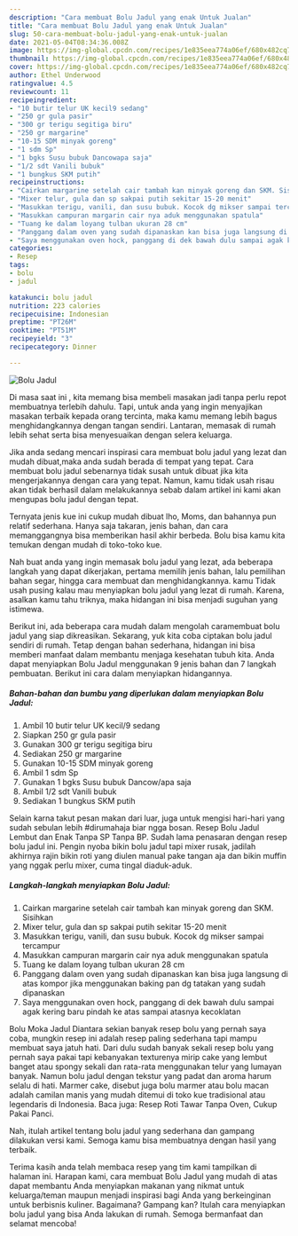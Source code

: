 ```yaml
---
description: "Cara membuat Bolu Jadul yang enak Untuk Jualan"
title: "Cara membuat Bolu Jadul yang enak Untuk Jualan"
slug: 50-cara-membuat-bolu-jadul-yang-enak-untuk-jualan
date: 2021-05-04T08:34:36.008Z
image: https://img-global.cpcdn.com/recipes/1e835eea774a06ef/680x482cq70/bolu-jadul-foto-resep-utama.jpg
thumbnail: https://img-global.cpcdn.com/recipes/1e835eea774a06ef/680x482cq70/bolu-jadul-foto-resep-utama.jpg
cover: https://img-global.cpcdn.com/recipes/1e835eea774a06ef/680x482cq70/bolu-jadul-foto-resep-utama.jpg
author: Ethel Underwood
ratingvalue: 4.5
reviewcount: 11
recipeingredient:
- "10 butir telur UK kecil9 sedang"
- "250 gr gula pasir"
- "300 gr terigu segitiga biru"
- "250 gr margarine"
- "10-15 SDM minyak goreng"
- "1 sdm Sp"
- "1 bgks Susu bubuk Dancowapa saja"
- "1/2 sdt Vanili bubuk"
- "1 bungkus SKM putih"
recipeinstructions:
- "Cairkan margarine setelah cair tambah kan minyak goreng dan SKM. Sisihkan"
- "Mixer telur, gula dan sp sakpai putih sekitar 15-20 menit"
- "Masukkan terigu, vanili, dan susu bubuk. Kocok dg mikser sampai tercampur"
- "Masukkan campuran margarin cair nya aduk menggunakan spatula"
- "Tuang ke dalam loyang tulban ukuran 28 cm"
- "Panggang dalam oven yang sudah dipanaskan kan bisa juga langsung di atas kompor jika menggunakan baking pan dg tatakan yang sudah dipanaskan"
- "Saya menggunakan oven hock, panggang di dek bawah dulu sampai agak kering baru pindah ke atas sampai atasnya kecoklatan"
categories:
- Resep
tags:
- bolu
- jadul

katakunci: bolu jadul 
nutrition: 223 calories
recipecuisine: Indonesian
preptime: "PT26M"
cooktime: "PT51M"
recipeyield: "3"
recipecategory: Dinner

---
```



![Bolu Jadul](https://img-global.cpcdn.com/recipes/1e835eea774a06ef/680x482cq70/bolu-jadul-foto-resep-utama.jpg)

Di masa  saat ini , kita memang bisa membeli masakan jadi tanpa perlu repot membuatnya terlebih dahulu. Tapi, untuk anda yang ingin menyajikan masakan terbaik kepada orang tercinta, maka kamu memang lebih bagus menghidangkannya dengan tangan sendiri. Lantaran, memasak di rumah lebih sehat serta bisa menyesuaikan dengan selera keluarga.

Jika anda sedang mencari inspirasi cara membuat bolu jadul yang lezat dan mudah dibuat,maka anda sudah berada di tempat yang tepat. Cara membuat bolu jadul  sebenarnya tidak susah untuk dibuat jika kita mengerjakannya dengan cara yang tepat. Namun, kamu tidak usah risau akan tidak berhasil dalam melakukannya 
sebab dalam artikel ini kami akan mengupas bolu jadul dengan tepat.  

Ternyata jenis kue ini cukup mudah dibuat lho, Moms, dan bahannya pun relatif sederhana. Hanya saja takaran, jenis bahan, dan cara memanggangnya bisa memberikan hasil akhir berbeda. Bolu bisa kamu kita temukan dengan mudah di toko-toko kue.

Nah buat anda yang ingin memasak bolu jadul yang lezat, ada beberapa langkah yang dapat dikerjakan, pertama memilih jenis bahan, lalu pemilihan bahan segar, hingga cara membuat dan menghidangkannya. kamu Tidak usah pusing kalau mau menyiapkan bolu jadul yang lezat di rumah. Karena, asalkan kamu  tahu triknya, maka hidangan ini bisa menjadi suguhan yang istimewa.

Berikut ini, ada beberapa cara mudah dalam mengolah caramembuat bolu jadul yang siap dikreasikan. Sekarang, yuk kita coba ciptakan bolu jadul sendiri di rumah. Tetap dengan bahan sederhana, hidangan ini bisa memberi manfaat dalam membantu menjaga kesehatan tubuh kita. Anda dapat menyiapkan Bolu Jadul menggunakan 9 jenis bahan dan 7 langkah pembuatan. Berikut ini cara dalam menyiapkan hidangannya.

<!--inarticleads1-->

##### Bahan-bahan dan bumbu yang diperlukan dalam menyiapkan Bolu Jadul:

1. Ambil 10 butir telur UK kecil/9 sedang
1. Siapkan 250 gr gula pasir
1. Gunakan 300 gr terigu segitiga biru
1. Sediakan 250 gr margarine
1. Gunakan 10-15 SDM minyak goreng
1. Ambil 1 sdm Sp
1. Gunakan 1 bgks Susu bubuk Dancow/apa saja
1. Ambil 1/2 sdt Vanili bubuk
1. Sediakan 1 bungkus SKM putih


Selain karna takut pesan makan dari luar, juga untuk mengisi hari-hari yang sudah sebulan lebih #dirumahaja biar ngga bosan. Resep Bolu Jadul Lembut dan Enak Tanpa SP Tanpa BP. Sudah lama penasaran dengan resep bolu jadul ini. Pengin nyoba bikin bolu jadul tapi mixer rusak, jadilah akhirnya rajin bikin roti yang diulen manual pake tangan aja dan bikin muffin yang nggak perlu mixer, cuma tingal diaduk-aduk. 

<!--inarticleads2-->

##### Langkah-langkah menyiapkan Bolu Jadul:

1. Cairkan margarine setelah cair tambah kan minyak goreng dan SKM. Sisihkan
1. Mixer telur, gula dan sp sakpai putih sekitar 15-20 menit
1. Masukkan terigu, vanili, dan susu bubuk. Kocok dg mikser sampai tercampur
1. Masukkan campuran margarin cair nya aduk menggunakan spatula
1. Tuang ke dalam loyang tulban ukuran 28 cm
1. Panggang dalam oven yang sudah dipanaskan kan bisa juga langsung di atas kompor jika menggunakan baking pan dg tatakan yang sudah dipanaskan
1. Saya menggunakan oven hock, panggang di dek bawah dulu sampai agak kering baru pindah ke atas sampai atasnya kecoklatan


Bolu Moka Jadul Diantara sekian banyak resep bolu yang pernah saya coba, mungkin resep ini adalah resep paling sederhana tapi mampu membuat saya jatuh hati. Dari dulu sudah banyak sekali resep bolu yang pernah saya pakai tapi kebanyakan texturenya mirip cake yang lembut banget atau spongy sekali dan rata-rata menggunakan telur yang lumayan banyak. Namun bolu jadul dengan tekstur yang padat dan aroma harum selalu di hati. Marmer cake, disebut juga bolu marmer atau bolu macan adalah camilan manis yang mudah ditemui di toko kue tradisional atau legendaris di Indonesia. Baca juga: Resep Roti Tawar Tanpa Oven, Cukup Pakai Panci. 

Nah, itulah artikel tentang  bolu jadul  yang sederhana dan gampang dilakukan versi kami. Semoga kamu bisa membuatnya dengan hasil yang terbaik. 

Terima kasih anda telah membaca resep yang tim kami tampilkan di halaman ini. Harapan kami, cara membuat  Bolu Jadul yang mudah di atas dapat membantu Anda menyiapkan makanan yang nikmat untuk keluarga/teman maupun menjadi inspirasi bagi Anda yang berkeinginan untuk berbisnis kuliner. Bagaimana? Gampang kan? Itulah cara menyiapkan bolu jadul yang bisa Anda lakukan di rumah. Semoga bermanfaat dan selamat mencoba!

